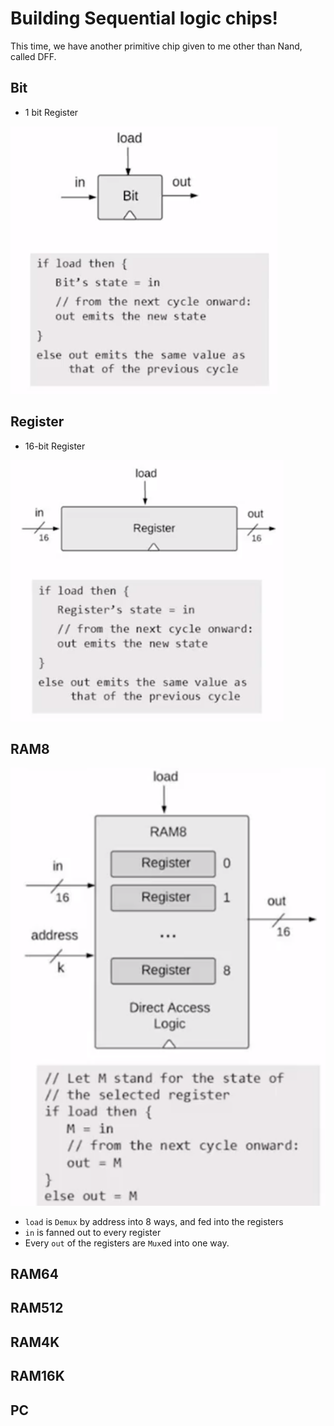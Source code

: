 # Building Sequential logic chips!

This time, we have another primitive chip given to me other than Nand, called DFF.

## Bit
- 1 bit Register

![bit](./image/bit.png)

## Register
- 16-bit Register

![register](./image/register.png)

## RAM8
![RAM8](./image/RAM_8.png)
- `load` is `Demux` by address into 8 ways, and fed into the registers
- `in` is fanned out to every register
- Every `out` of the registers are `Mux`ed into one way.

## RAM64

## RAM512

## RAM4K

## RAM16K

## PC
